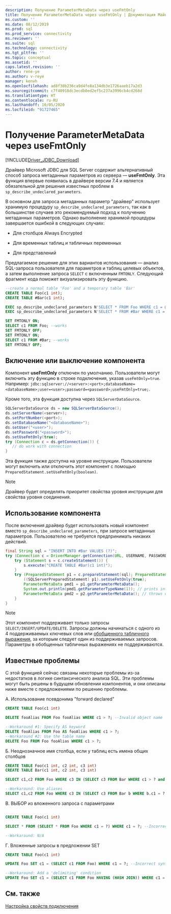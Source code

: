 ```yaml
---
description: Получение ParameterMetaData через useFmtOnly
title: Получение ParameterMetaData через useFmtOnly | Документация Майкрософт
ms.custom: ''
ms.date: 08/12/2019
ms.prod: sql
ms.prod_service: connectivity
ms.reviewer: ''
ms.suite: sql
ms.technology: connectivity
ms.tgt_pltfrm: ''
ms.topic: conceptual
ms.assetid: ''
caps.latest.revision: ''
author: rene-ye
ms.author: v-reye
manager: kenvh
ms.openlocfilehash: ad8f30b236ca9d4fe8a134db3e1726aaeb17a2d3
ms.sourcegitcommit: c7f40918dc3ecdb0ed2ef5c237a3996cb4cd268d
ms.translationtype: HT
ms.contentlocale: ru-RU
ms.lasthandoff: 10/05/2020
ms.locfileid: "91727465"
---
```

# <a name="retrieving-parametermetadata-via-usefmtonly"></a>Получение ParameterMetaData через useFmtOnly
[!INCLUDE[Driver_JDBC_Download](../../includes/driver_jdbc_download.md)]

  Драйвер Microsoft JDBC для SQL Server содержит альтернативный способ запроса метаданных параметров из сервера — **useFmtOnly**. Эта функция впервые появилась в драйвере версии 7.4 и является обязательной для решения известных проблем в `sp_describe_undeclared_parameters`.
  
  В основном для запроса метаданных параметр "драйвер" использует хранимую процедуру `sp_describe_undeclared_parameters`, так как в большинстве случаев это рекомендуемый подход к получению метаданных параметров. Однако выполнение хранимой процедуры завершается ошибкой в следующих случаях:
  
-   Для столбцов Always Encrypted
  
-   Для временных таблиц и табличных переменных
  
-   Для представлений 
  
  Предлагаемое решение для этих вариантов использования — анализ SQL-запроса пользователя для параметров и таблиц целевых объектов, а затем выполнение запроса `SELECT` с включенным `FMTONLY`. Следующий фрагмент кода поможет визуализировать эту функцию.
  
```sql
--create a normal table 'Foo' and a temporary table 'Bar'
CREATE TABLE Foo(c1 int);
CREATE TABLE #Bar(c1 int);

EXEC sp_describe_undeclared_parameters N'SELECT * FROM Foo WHERE c1 = @p0' --works fine
EXEC sp_describe_undeclared_parameters N'SELECT * FROM #Bar WHERE c1 = @p0' --fails with "Invalid object name '#Bar'"

SET FMTONLY ON;
SELECT c1 FROM Foo; --works
SET FMTONLY OFF;
SET FMTONLY ON;
SELECT c1 FROM #Bar; --works
SET FMTONLY OFF;
```
 
## <a name="turning-the-feature-onoff"></a>Включение или выключение компонента 
 Компонент **useFmtOnly** отключен по умолчанию. Пользователи могут включить эту функцию в строке подключения, указав `useFmtOnly=true`. Например: `jdbc:sqlserver://<server>:<port>;databaseName=<databaseName>;user=<user>;password=<password>;useFmtOnly=true;`.
 
 Кроме того, эта функция доступна через `SQLServerDataSource`.
 ```java
SQLServerDataSource ds = new SQLServerDataSource();
ds.setServerName(<server>);
ds.setPortNumber(<port>);
ds.setDatabaseName("<databaseName>");
ds.setUser("<user>");
ds.setPassword("<password>");
ds.setUseFmtOnly(true);
try (Connection c = ds.getConnection()) {
    // do work with connection
}
 ```
 
 Эта функция также доступна на уровне инструкции. Пользователи могут включить или отключить этот компонент с помощью `PreparedStatement.setUseFmtOnly(boolean)`.
> [!NOTE]  
>  Драйвер будет определять приоритет свойства уровня инструкции для свойства уровня соединения.

## <a name="using-the-feature"></a>Использование компонента
  После включения драйвер будет использовать новый компонент вместо `sp_describe_undeclared_parameters`, при запросе метаданных параметров. Пользователю не требуется предпринимать никаких действий.
```java
final String sql = "INSERT INTO #Bar VALUES (?)";
try (Connection c = DriverManager.getConnection(URL, USERNAME, PASSWORD)) {
    try (Statement s = c.createStatement()) {
        s.execute("CREATE TABLE #Bar(c1 int)");
    }
    try (PreparedStatement p1 = c.prepareStatement(sql); PreparedStatement p2 = c.prepareStatement(sql)) {
        ((SQLServerPreparedStatement) p1).setUseFmtOnly(true);
        ParameterMetaData pmd1 = p1.getParameterMetaData();
        System.out.println(pmd1.getParameterTypeName(1)); // prints int
        ParameterMetaData pmd2 = p2.getParameterMetaData(); // throws exception, Invalid object name '#Bar'
    }
}
```
> [!NOTE]  
>  Этот компонент поддерживает только запросы `SELECT/INSERT/UPDATE/DELETE`. Запросы должны начинаться с одного из 4 поддерживаемых ключевых слов или [обобщенного табличного выражения](../../t-sql/queries/with-common-table-expression-transact-sql.md?view=sql-server-2017), за которым следует один из поддерживаемых запросов. Параметры в обобщенных табличных выражениях не поддерживаются.

## <a name="known-issues"></a>Известные проблемы
  С этой функцией сейчас связаны некоторые проблемы из-за недостатков в логике синтаксического анализа SQL. Эти проблемы могут быть решены в будущем обновлении компонентов, и они описаны ниже вместе с предложениями по решению проблемы.
  
A. Использование псевдонима "forward declared"
```sql
CREATE TABLE Foo(c1 int)

DELETE fooAlias FROM Foo fooAlias WHERE c1 > ?; --Invalid object name 'fooAlias'

--Workaround #1: Specify AS keyword
DELETE fooAlias FROM Foo AS fooAlias WHERE c1 > ?;
--Workaround #2: Use the table name
DELETE Foo FROM Foo fooAlias WHERE c1 > ?;
```

Б. Неоднозначное имя столбца, если у таблиц есть имена общих столбцов
```sql
CREATE TABLE Foo(c1 int, c2 int, c3 int)
CREATE TABLE Bar(c1 int, c2 int, c3 int)

SELECT c1,c2 FROM Foo WHERE c3 IN (SELECT c3 FROM Bar WHERE c1 > ? and c2 < ? and c3 = ?); --Ambiguous Column Name

--Workaround: Use aliases
SELECT c1,c2 FROM Foo WHERE c3 IN (SELECT c3 FROM Bar b WHERE b.c1 = ? and b.c2 = ? and b.c3 = ?);
```

В. ВЫБОР из вложенного запроса с параметрами
```sql

CREATE TABLE Foo(c1 int)

SELECT * FROM (SELECT * FROM Foo WHERE c1 = ?) WHERE c1 = ?; --Incorrect syntax near '?'

--Workaround: N/A
```

Г. Вложенные запросы в предложении SET
```sql
CREATE TABLE Foo(c1 int)

UPDATE Foo SET c1 = (SELECT c1 FROM Foo) WHERE c1 = ?; --Incorrect syntax near ')'

--Workaround: Add a 'delimiting' condition
UPDATE Foo SET c1 = (SELECT c1 FROM Foo HAVING (HASH JOIN)) WHERE c1 = ?;
```

## <a name="see-also"></a>См. также  
 [Настройка свойств подключения](../../connect/jdbc/setting-the-connection-properties.md)  
  
